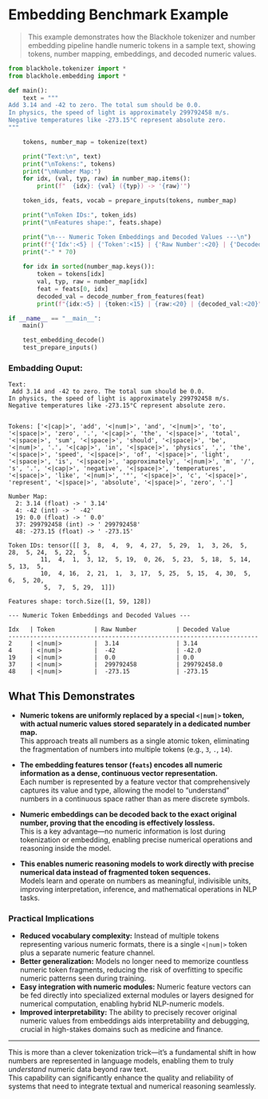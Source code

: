 # Embedding Benchmark Example

> This example demonstrates how the Blackhole tokenizer and number embedding pipeline handle numeric tokens in a sample text, showing tokens, number mapping, embeddings, and decoded numeric values.

```python
from blackhole.tokenizer import *
from blackhole.embedding import *

def main():
    text = """
Add 3.14 and -42 to zero. The total sum should be 0.0.  
In physics, the speed of light is approximately 299792458 m/s.  
Negative temperatures like -273.15°C represent absolute zero.
"""

    tokens, number_map = tokenize(text)

    print("Text:\n", text)
    print("\nTokens:", tokens)
    print("\nNumber Map:")
    for idx, (val, typ, raw) in number_map.items():
        print(f"  {idx}: {val} ({typ}) -> '{raw}'")

    token_ids, feats, vocab = prepare_inputs(tokens, number_map)

    print("\nToken IDs:", token_ids)
    print("\nFeatures shape:", feats.shape)

    print("\n--- Numeric Token Embeddings and Decoded Values ---\n")
    print(f"{'Idx':<5} | {'Token':<15} | {'Raw Number':<20} | {'Decoded Value':<20}")
    print("-" * 70)
    
    for idx in sorted(number_map.keys()):
        token = tokens[idx]
        val, typ, raw = number_map[idx]
        feat = feats[0, idx]
        decoded_val = decode_number_from_features(feat)
        print(f"{idx:<5} | {token:<15} | {raw:<20} | {decoded_val:<20}")

if __name__ == "__main__":
    main()

    test_embedding_decode()
    test_prepare_inputs()
```
### Embadding Ouput:

```
Text:
 Add 3.14 and -42 to zero. The total sum should be 0.0.  
In physics, the speed of light is approximately 299792458 m/s.  
Negative temperatures like -273.15°C represent absolute zero.


Tokens: ['<|cap|>', 'add', '<|num|>', 'and', '<|num|>', 'to', '<|space|>', 'zero', '.', '<|cap|>', 'the', '<|space|>', 'total', '<|space|>', 'sum', '<|space|>', 'should', '<|space|>', 'be', '<|num|>', '.', '<|cap|>', 'in', '<|space|>', 'physics', ',', 'the', '<|space|>', 'speed', '<|space|>', 'of', '<|space|>', 'light', '<|space|>', 'is', '<|space|>', 'approximately', '<|num|>', 'm', '/', 's', '.', '<|cap|>', 'negative', '<|space|>', 'temperatures', '<|space|>', 'like', '<|num|>', '°', '<|space|>', 'c', '<|space|>', 'represent', '<|space|>', 'absolute', '<|space|>', 'zero', '.']

Number Map:
  2: 3.14 (float) -> ' 3.14'
  4: -42 (int) -> ' -42'
  19: 0.0 (float) -> ' 0.0'
  37: 299792458 (int) -> ' 299792458'
  48: -273.15 (float) -> ' -273.15'

Token IDs: tensor([[ 3,  8,  4,  9,  4, 27,  5, 29,  1,  3, 26,  5, 28,  5, 24,  5, 22,  5,
         11,  4,  1,  3, 12,  5, 19,  0, 26,  5, 23,  5, 18,  5, 14,  5, 13,  5,
         10,  4, 16,  2, 21,  1,  3, 17,  5, 25,  5, 15,  4, 30,  5,  6,  5, 20,
          5,  7,  5, 29,  1]])

Features shape: torch.Size([1, 59, 128])

--- Numeric Token Embeddings and Decoded Values ---

Idx   | Token           | Raw Number           | Decoded Value        
----------------------------------------------------------------------
2     | <|num|>         |  3.14                | 3.14                 
4     | <|num|>         |  -42                 | -42.0                
19    | <|num|>         |  0.0                 | 0.0                  
37    | <|num|>         |  299792458           | 299792458.0          
48    | <|num|>         |  -273.15             | -273.15              
```

## What This Demonstrates

- **Numeric tokens are uniformly replaced by a special `<|num|>` token, with actual numeric values stored separately in a dedicated number map.**  
  This approach treats all numbers as a single atomic token, eliminating the fragmentation of numbers into multiple tokens (e.g., `3`, `.`, `14`).

- **The embedding features tensor (`feats`) encodes all numeric information as a dense, continuous vector representation.**  
  Each number is represented by a feature vector that comprehensively captures its value and type, allowing the model to “understand” numbers in a continuous space rather than as mere discrete symbols.

- **Numeric embeddings can be decoded back to the exact original number, proving that the encoding is effectively lossless.**  
  This is a key advantage—no numeric information is lost during tokenization or embedding, enabling precise numerical operations and reasoning inside the model.

- **This enables numeric reasoning models to work directly with precise numerical data instead of fragmented token sequences.**  
  Models learn and operate on numbers as meaningful, indivisible units, improving interpretation, inference, and mathematical operations in NLP tasks.

### Practical Implications

- **Reduced vocabulary complexity:** Instead of multiple tokens representing various numeric formats, there is a single `<|num|>` token plus a separate numeric feature channel.  
- **Better generalization:** Models no longer need to memorize countless numeric token fragments, reducing the risk of overfitting to specific numeric patterns seen during training.  
- **Easy integration with numeric modules:** Numeric feature vectors can be fed directly into specialized external modules or layers designed for numerical computation, enabling hybrid NLP-numeric models.  
- **Improved interpretability:** The ability to precisely recover original numeric values from embeddings aids interpretability and debugging, crucial in high-stakes domains such as medicine and finance.

---

This is more than a clever tokenization trick—it’s a fundamental shift in how numbers are represented in language models, enabling them to truly *understand* numeric data beyond raw text.  
This capability can significantly enhance the quality and reliability of systems that need to integrate textual and numerical reasoning seamlessly.
